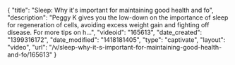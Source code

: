 {
    "title": "Sleep: Why it's important for maintaining good health and fo",
    "description": "Peggy K gives you the low-down on the importance of sleep for regeneration of cells, avoiding excess weight gain and fighting off disease. For more tips on h...",
    "videoid": "165613",
    "date_created": "1399316172",
    "date_modified": "1418181405",
    "type": "captivate",
    "layout": "video",
    "url": "\/v\/sleep-why-it-s-important-for-maintaining-good-health-and-fo\/165613"
}